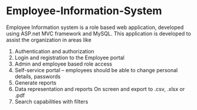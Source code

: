 # Employee-Information-System
Employee Information system is a role based web application, developed using ASP.net MVC framework and MySQL. 
This application is developed to assist the organization in areas like
1. Authentication and authorization 
2. Login and registration to the Employee portal 
3. Admin and employee based role access
4. Self-service portal – employees should be able to change personal details, passwords
5. Generate reports 
6. Data representation and reports 
	On screen and export to .csv, .xlsx or .pdf
7. Search capabilities with filters
